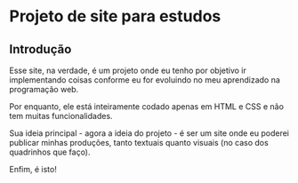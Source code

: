 # Projeto de site para estudos

## Introdução

Esse site, na verdade, é um projeto onde eu tenho por objetivo ir implementando coisas conforme eu for evoluindo no meu aprendizado na programação web.

Por enquanto, ele está inteiramente codado apenas em HTML e CSS e não tem muitas funcionalidades.

Sua ideia principal - agora a ideia do projeto - é ser um site onde eu poderei publicar minhas produções, tanto textuais quanto visuais (no caso dos quadrinhos que faço).

Enfim, é isto!
